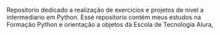 Repositorio dedicado a realização de exercicios e projetos de nivel a intermediario em Python.
Esse repositorio contém meus estudos na Formação Python e orientação a objetos da Escola de Tecnologia Alura,
